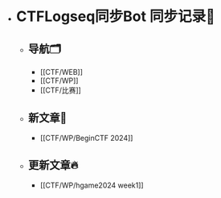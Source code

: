 - # CTFLogseq同步Bot 同步记录🤖
  - ## 导航🗂️
    - [[CTF/WEB]]
    - [[CTF/WP]]
    - [[CTF/比赛]]
  - ## 新文章🎉
    - [[CTF/WP/BeginCTF 2024]]
  - ## 更新文章🔥
    - [[CTF/WP/hgame2024 week1]]
